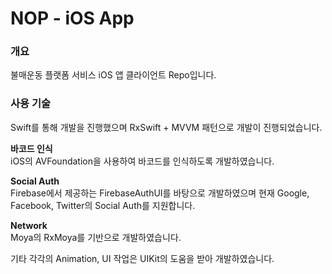 # NOP - iOS App

### 개요
불매운동 플랫폼 서비스 iOS 앱 클라이언트 Repo입니다.

### 사용 기술
Swift를 통해 개발을 진행했으며 RxSwift + MVVM 패턴으로 개발이 진행되었습니다.

**바코드 인식**  
iOS의 AVFoundation을 사용하여 바코드를 인식하도록 개발하였습니다.

**Social Auth**  
Firebase에서 제공하는 FirebaseAuthUI를 바탕으로 개발하였으며
현재 Google, Facebook, Twitter의 Social Auth를 지원합니다.

**Network**  
Moya의 RxMoya를 기반으로 개발하였습니다.

기타 각각의 Animation, UI 작업은 UIKit의 도움을 받아 개발하였습니다.
